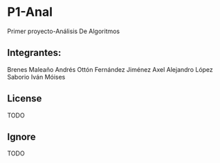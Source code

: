 # P1-Anal
Primer proyecto-Análisis De Algoritmos

## Integrantes:
Brenes Maleaño Andrés Ottón 
Fernández Jiménez Axel Alejandro
López Saborio Iván Móises

## License
TODO

## Ignore 

TODO
